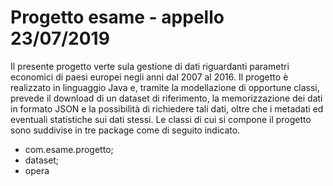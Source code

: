 # Progetto esame - appello 23/07/2019
Il presente progetto verte sula gestione di dati riguardanti parametri economici di paesi europei negli anni dal 2007 al 2016.
Il progetto è realizzato in linguaggio Java e, tramite la modellazione di opportune classi, prevede il download di un dataset di riferimento, la memorizzazione dei dati in formato JSON e la possibilità di richiedere tali dati, oltre che i metadati ed eventuali statistiche sui dati stessi.
Le classi di cui si compone il progetto sono suddivise in tre package come di seguito indicato.

 - com.esame.progetto;
 - dataset;
 - opera

<!--stackedit_data:
eyJoaXN0b3J5IjpbLTEzMTg0NDk4NDQsLTEwNzY5NDcxMjAsLT
k2NDM4MTkzMl19
-->